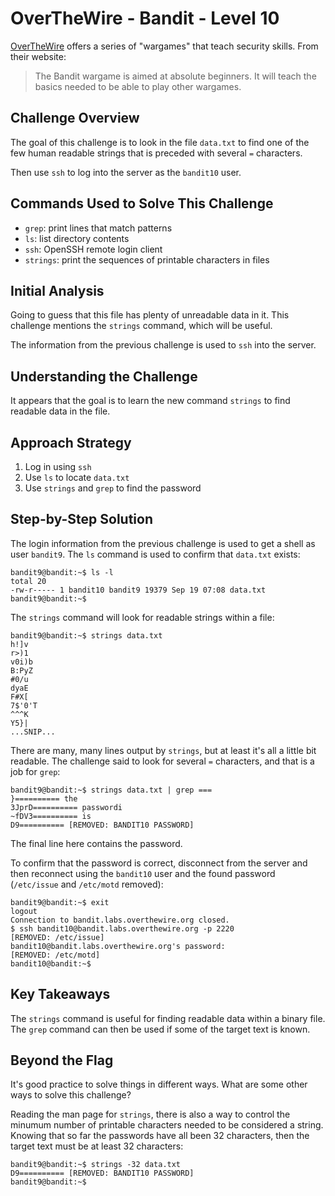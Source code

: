 # OverTheWire - Bandit - Level 10

[OverTheWire](https://overthewire.org) offers a series of "wargames" that teach
security skills. From their website:

> The Bandit wargame is aimed at absolute beginners. It will teach the basics
> needed to be able to play other wargames.

## Challenge Overview

The goal of this challenge is to look in the file `data.txt` to find one of the
few human readable strings that is preceded with several `=` characters.

Then use `ssh` to log into the server as the `bandit10` user.

## Commands Used to Solve This Challenge

- `grep`: print lines that match patterns
- `ls`: list directory contents
- `ssh`: OpenSSH remote login client
- `strings`: print the sequences of printable characters in files

## Initial Analysis

Going to guess that this file has plenty of unreadable data in it. This
challenge mentions the `strings` command, which will be useful.

The information from the previous challenge is used to `ssh` into the server.

## Understanding the Challenge

It appears that the goal is to learn the new command `strings` to find readable
data in the file.

## Approach Strategy

1. Log in using `ssh`
1. Use `ls` to locate `data.txt`
1. Use `strings` and `grep` to find the password

## Step-by-Step Solution

The login information from the previous challenge is used to get a shell as user
`bandit9`. The `ls` command is used to confirm that `data.txt` exists:

```
bandit9@bandit:~$ ls -l
total 20
-rw-r----- 1 bandit10 bandit9 19379 Sep 19 07:08 data.txt
bandit9@bandit:~$
```

The `strings` command will look for readable strings within a file:

```
bandit9@bandit:~$ strings data.txt
h!]v
r>)1
v0i)b
B:PyZ
#0/u
dyaE
F#X[
7$'0'T
^^^K
Y5}|
...SNIP...
```

There are many, many lines output by `strings`, but at least it's all a little
bit readable. The challenge said to look for several `=` characters, and that is
a job for `grep`:

```
bandit9@bandit:~$ strings data.txt | grep ===
}========== the
3JprD========== passwordi
~fDV3========== is
D9========== [REMOVED: BANDIT10 PASSWORD]
```

The final line here contains the password.

To confirm that the password is correct, disconnect from the server and then
reconnect using the `bandit10` user and the found password (`/etc/issue` and
`/etc/motd` removed):

```
bandit9@bandit:~$ exit
logout
Connection to bandit.labs.overthewire.org closed.
$ ssh bandit10@bandit.labs.overthewire.org -p 2220
[REMOVED: /etc/issue]
bandit10@bandit.labs.overthewire.org's password:
[REMOVED: /etc/motd]
bandit10@bandit:~$
```

## Key Takeaways

The `strings` command is useful for finding readable data within a binary file.
The `grep` command can then be used if some of the target text is known.

## Beyond the Flag

It's good practice to solve things in different ways. What are some other ways
to solve this challenge?

Reading the man page for `strings`, there is also a way to control the minumum
number of printable characters needed to be considered a string. Knowing that so
far the passwords have all been 32 characters, then the target text must be at
least 32 characters:

```
bandit9@bandit:~$ strings -32 data.txt
D9========== [REMOVED: BANDIT10 PASSWORD]
bandit9@bandit:~$
```
